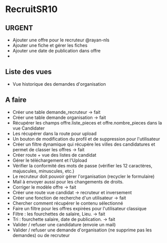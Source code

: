 # RecruitSR10


## URGENT
 
 - Ajouter une offre pour le recruteur @rayan-nls
 - Ajouter une fiche et gérer les fiches
 - Ajouter une date de publication dans offre
 -  


## Liste des vues 

- Vue historique des demandes d'organisation


## A faire

- Créer une table demande_recruteur ->  fait
- Créer une table demande organisation -> fait
- Récupérer les champs offre.liste_pieces et offre.nombre_pieces dans la vue Candidater 
- Les récupérer dans la route pour upload   
- Un bouton de modification du profil et de suppression pour l'utilisateur
- Créer un filtre dynamique qui récupère les villes des candidatures et permet de classer les offres -> fait
- Créer route + vue des listes de candidat
- Gérer le téléchargement et l'Upload 
- Vérifier la conformité des mots de passe (vérifier les 12 caractères, majuscules, minuscules, etc.)
- Le recruteur doit pouvoir gérer l'organisation (recycler le formulaire) 
- Mail à  envoyer aussi pour les changements de droits. 
- Corriger le modèle offre -> fait
- Créer une route vue candidat -> recruteur et inversement
- Créer une fonction de recherche d'un utilisateur -> fait
- Chercher comment récupérer le contenu sélectionné
- Faire un filtre pour les offres expirées pour l'utilisateur classique 
- Filtre  : les fourchettes de salaire, Lieu. -> fait
- Tri : fourchette salaire, date de publication.  -> fait
- Valider / refuser une candidature (envoie un mail)
- Valider / refuser une demande d'organisation (ne supprime pas les demandes) ou de recruteur